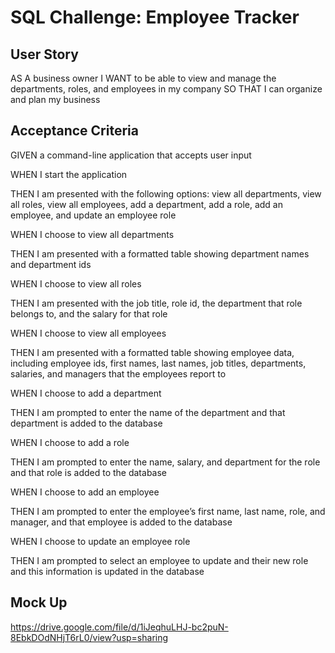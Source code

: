 # SQL Challenge: Employee Tracker

## User Story
AS A business owner
I WANT to be able to view and manage the departments, roles, and employees in my company
SO THAT I can organize and plan my business

## Acceptance Criteria
GIVEN a command-line application that accepts user input

WHEN I start the application

THEN I am presented with the following options: view all departments, view all roles, view all employees, add a department, add a role, add an employee, and update an employee role


WHEN I choose to view all departments

THEN I am presented with a formatted table showing department names and department ids


WHEN I choose to view all roles

THEN I am presented with the job title, role id, the department that role belongs to, and the salary for that role


WHEN I choose to view all employees

THEN I am presented with a formatted table showing employee data, including employee ids, first names, last names, job titles, departments, salaries, and managers that the employees report to


WHEN I choose to add a department

THEN I am prompted to enter the name of the department and that department is added to the database


WHEN I choose to add a role

THEN I am prompted to enter the name, salary, and department for the role and that role is added to the database

WHEN I choose to add an employee


THEN I am prompted to enter the employee’s first name, last name, role, and manager, and that employee is added to the database


WHEN I choose to update an employee role

THEN I am prompted to select an employee to update and their new role and this information is updated in the database

## Mock Up
https://drive.google.com/file/d/1iJeqhuLHJ-bc2puN-8EbkDOdNHjT6rL0/view?usp=sharing
